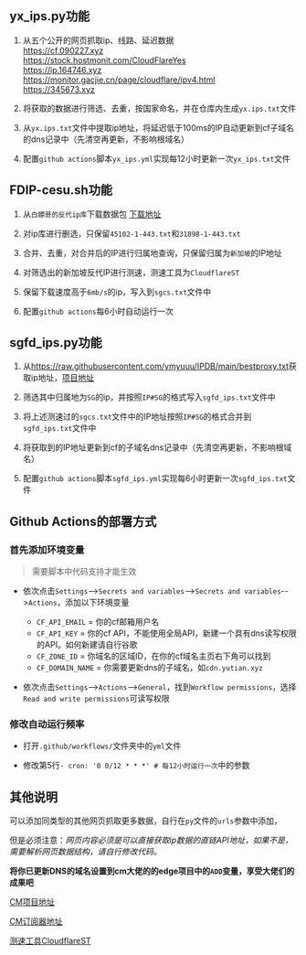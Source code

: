 ## yx_ips.py功能

1. 从五个公开的网页抓取ip、线路、延迟数据  
    https://cf.090227.xyz  
    https://stock.hostmonit.com/CloudFlareYes  
    https://ip.164746.xyz  
    https://monitor.gacjie.cn/page/cloudflare/ipv4.html  
    https://345673.xyz  

3. 将获取的数据进行筛选、去重，按国家命名，并在仓库内生成`yx.ips.txt`文件

4. 从`yx.ips.txt`文件中提取ip地址，将延迟低于100ms的IP自动更新到cf子域名的dns记录中（先清空再更新，不影响根域名）

6. 配置`github actions`脚本`yx_ips.yml`实现每12小时更新一次`yx_ips.txt`文件

## FDIP-cesu.sh功能

1. 从`白嫖哥的反代ip库`下载数据包 [下载地址](https://zip.baipiao.eu.org/)

2. 对ip库进行删选，只保留`45102-1-443.txt`和`31898-1-443.txt`

3. 合并、去重，对合并后的IP进行归属地查询，只保留归属为`新加坡`的IP地址

4. 对筛选出的新加坡反代IP进行测速，测速工具为`CloudflareST`

6. 保留下载速度高于`6mb/s`的ip，写入到`sgcs.txt`文件中

7. 配置`github actions`每6小时自动运行一次

## sgfd_ips.py功能

1. 从<https://raw.githubusercontent.com/ymyuuu/IPDB/main/bestproxy.txt>获取ip地址，[项目地址](https://github.com/ymyuuu/IPDB)

2. 筛选其中归属地为`SG`的ip，并按照`IP#SG`的格式写入`sgfd_ips.txt`文件中

3. 将上述测速过的`sgcs.txt`文件中的IP地址按照`IP#SG`的格式合并到`sgfd_ips.txt`文件中

4. 将获取到的IP地址更新到cf的子域名dns记录中（先清空再更新，不影响根域名）

5. 配置`github actions`脚本`sgfd_ips.yml`实现每6小时更新一次`sgfd_ips.txt`文件

## Github Actions的部署方式

### 首先添加环境变量
> 需要脚本中代码支持才能生效

- 依次点击`Settings`-->`Secrets and variables`-->`Secrets and variables`-->`Actions`，添加以下环境变量
  - `CF_API_EMAIL` = 你的cf邮箱用户名
  - `CF_API_KEY` = 你的cf API，不能使用全局API，新建一个具有dns读写权限的API。如何新建请自行谷歌
  - `CF_ZONE_ID` = 你域名的区域ID，在你的cf域名主页右下角可以找到
  - `CF_DOMAIN_NAME` = 你需要更新dns的子域名，如`cdn.yutian.xyz`

- 依次点击`Settings`-->`Actions`-->`General`，找到`Workflow permissions`，选择`Read and write permissions`可读写权限

### 修改自动运行频率

- 打开`.github/workflows/`文件夹中的`yml`文件

- 修改第5行`- cron: '0 0/12 * * *' # 每12小时运行一次`中的参数

## 其他说明

可以添加同类型的其他网页抓取更多数据，自行在`py`文件的`urls`参数中添加，  

但是必须注意：*网页内容必须是可以直接获取ip数据的直链API地址，如果不是，需要解析网页数据结构，请自行修改代码。*

**将你已更新DNS的域名设置到cm大佬的的edge项目中的`ADD`变量，享受大佬们的成果吧**

[CM项目地址](https://github.com/cmliu/edgetunnel)  

[CM订阅器地址](https://github.com/cmliu/WorkerVless2sub)  

[测速工具CloudflareST](https://github.com/XIU2/CloudflareSpeedTest)

